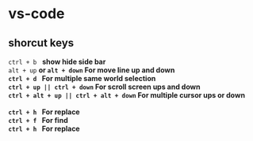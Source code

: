 # vs-code
## shorcut keys
`ctrl + b ` <b> show hide side bar </b> <br>
`alt + up` <b> or <b> `alt + down` <b> For move line up and down </b> <br>
`ctrl + d ` <b> For multiple same world selection </b> <br>
`ctrl + up || ctrl + down` <b> For scroll screen ups and down </b> <br>
`ctrl + alt + up || ctrl + alt + down` <b> For multiple cursor ups or down </b> <br>  
`ctrl + h ` <b> For replace </b> <br>
`ctrl + f ` <b> For find </b> <br>
`ctrl + h ` <b> For replace </b> <br>
